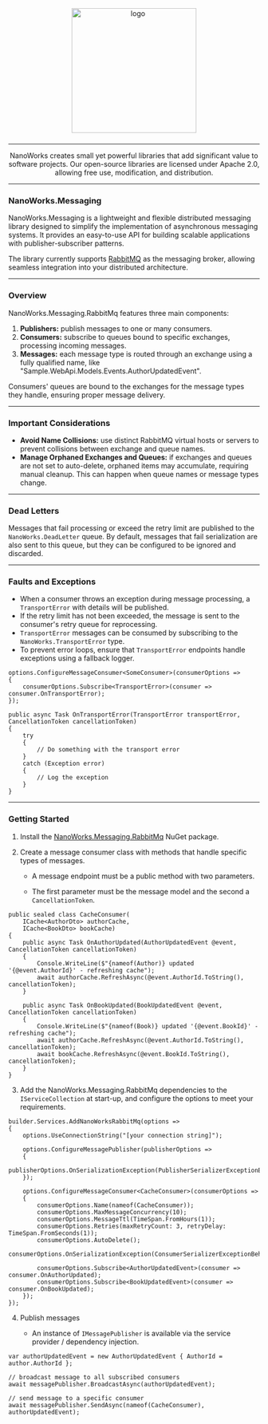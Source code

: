 <center>

<img src="https://avatars.githubusercontent.com/u/172126989?s=400&u=930ba2bd7e78a6be9c4bd504d656f29453d74a80&v=4" alt="logo" style="width: 250px; margin-bottom: 8px;" />

---

NanoWorks creates small yet powerful libraries that add significant value to software projects. Our open-source libraries are licensed under Apache 2.0, allowing free use, modification, and distribution.

---

</center>

### NanoWorks.Messaging

NanoWorks.Messaging is a lightweight and flexible distributed messaging library designed to simplify the implementation of asynchronous messaging systems. It provides an easy-to-use API for building scalable applications with publisher-subscriber patterns.


The library currently supports [RabbitMQ](https://www.rabbitmq.com/) as the messaging broker, allowing seamless integration into your distributed architecture.

---

### Overview

NanoWorks.Messaging.RabbitMq features three main components:

1. **Publishers:** publish messages to one or many consumers.
2. **Consumers:** subscribe to queues bound to specific exchanges, processing incoming messages.
3. **Messages:** each message type is routed through an exchange using a fully qualified name, like "Sample.WebApi.Models.Events.AuthorUpdatedEvent".

Consumers' queues are bound to the exchanges for the message types they handle, ensuring proper message delivery.

---

### Important Considerations

- **Avoid Name Collisions:** use distinct RabbitMQ virtual hosts or servers to prevent collisions between exchange and queue names.
- **Manage Orphaned Exchanges and Queues:** if exchanges and queues are not set to auto-delete, orphaned items may accumulate, requiring manual cleanup. This can happen when queue names or message types change.

---

### Dead Letters

Messages that fail processing or exceed the retry limit are published to the `NanoWorks.DeadLetter` queue. By default, messages that fail serialization are also sent to this queue, but they can be configured to be ignored and discarded.

---

### Faults and Exceptions

- When a consumer throws an exception during message processing, a `TransportError` with details will be published.
- If the retry limit has not been exceeded, the message is sent to the consumer's retry queue for reprocessing.
- `TransportError` messages can be consumed by subscribing to the `NanoWorks.TransportError` type.
- To prevent error loops, ensure that `TransportError` endpoints handle exceptions using a fallback logger.

```
options.ConfigureMessageConsumer<SomeConsumer>(consumerOptions =>
{
    consumerOptions.Subscribe<TransportError>(consumer => consumer.OnTransportError);
});
```

```
public async Task OnTransportError(TransportError transportError, CancellationToken cancellationToken)
{
    try
    {
        // Do something with the transport error
    }
    catch (Exception error)
    {
        // Log the exception
    }
}
```

---

### Getting Started

1. Install the [NanoWorks.Messaging.RabbitMq](https://www.nuget.org/packages/NanoWorks.Messaging.RabbitMq) NuGet package.

2. Create a message consumer class with methods that handle specific types of messages.

    - A message endpoint must be a public method with two parameters.

    - The first parameter must be the message model and the second a `CancellationToken`.

```
public sealed class CacheConsumer(
    ICache<AuthorDto> authorCache,
    ICache<BookDto> bookCache)
{
    public async Task OnAuthorUpdated(AuthorUpdatedEvent @event, CancellationToken cancellationToken)
    {
        Console.WriteLine($"{nameof(Author)} updated '{@event.AuthorId}' - refreshing cache");
        await authorCache.RefreshAsync(@event.AuthorId.ToString(), cancellationToken);
    }

    public async Task OnBookUpdated(BookUpdatedEvent @event, CancellationToken cancellationToken)
    {
        Console.WriteLine($"{nameof(Book)} updated '{@event.BookId}' - refreshing cache");
        await authorCache.RefreshAsync(@event.AuthorId.ToString(), cancellationToken);
        await bookCache.RefreshAsync(@event.BookId.ToString(), cancellationToken);
    }
}
```

3. Add the NanoWorks.Messaging.RabbitMq dependencies to the `IServiceCollection` at start-up, and configure the options to meet your requirements.

```
builder.Services.AddNanoWorksRabbitMq(options =>
{
    options.UseConnectionString("[your connection string]");

    options.ConfigureMessagePublisher(publisherOptions =>
    {
        publisherOptions.OnSerializationException(PublisherSerializerExceptionBehavior.Ignore);
    });

    options.ConfigureMessageConsumer<CacheConsumer>(consumerOptions =>
    {
        consumerOptions.Name(nameof(CacheConsumer));
        consumerOptions.MaxMessageConcurrency(10);
        consumerOptions.MessageTtl(TimeSpan.FromHours(1));
        consumerOptions.Retries(maxRetryCount: 3, retryDelay: TimeSpan.FromSeconds(1));
        consumerOptions.AutoDelete();
        consumerOptions.OnSerializationException(ConsumerSerializerExceptionBehavior.DeadLetter);

        consumerOptions.Subscribe<AuthorUpdatedEvent>(consumer => consumer.OnAuthorUpdated);
        consumerOptions.Subscribe<BookUpdatedEvent>(consumer => consumer.OnBookUpdated);
    });
});
```

4. Publish messages

    - An instance of `IMessagePublisher` is available via the service provider / dependency injection.

```
var authorUpdatedEvent = new AuthorUpdatedEvent { AuthorId = author.AuthorId };

// broadcast message to all subscribed consumers
await messagePublisher.BroadcastAsync(authorUpdatedEvent);

// send message to a specific consumer
await messagePublisher.SendAsync(nameof(CacheConsumer), authorUpdatedEvent);
```